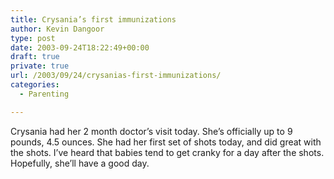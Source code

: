 ```yaml
---
title: Crysania’s first immunizations
author: Kevin Dangoor
type: post
date: 2003-09-24T18:22:49+00:00
draft: true
private: true
url: /2003/09/24/crysanias-first-immunizations/
categories:
  - Parenting

---
```

Crysania had her 2 month doctor&#8217;s visit today. She&#8217;s officially up to 9 pounds, 4.5 ounces. She had her first set of shots today, and did great with the shots. I&#8217;ve heard that babies tend to get cranky for a day after the shots. Hopefully, she&#8217;ll have a good day.